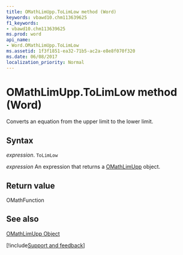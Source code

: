```yaml
---
title: OMathLimUpp.ToLimLow method (Word)
keywords: vbawd10.chm113639625
f1_keywords:
- vbawd10.chm113639625
ms.prod: word
api_name:
- Word.OMathLimUpp.ToLimLow
ms.assetid: 1f3f1851-ea32-71b5-ac2a-e8e8f070f320
ms.date: 06/08/2017
localization_priority: Normal
---
```



# OMathLimUpp.ToLimLow method (Word)

Converts an equation from the upper limit to the lower limit.


## Syntax

_expression_. `ToLimLow`

 _expression_ An expression that returns a [OMathLimUpp](./Word.OMathLimUpp.md) object.


## Return value

OMathFunction


## See also


[OMathLimUpp Object](Word.OMathLimUpp.md)

[!include[Support and feedback](~/includes/feedback-boilerplate.md)]